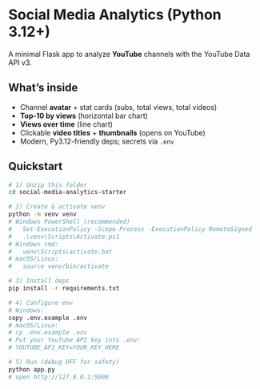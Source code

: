 # Social Media Analytics (Python 3.12+)

A minimal Flask app to analyze **YouTube** channels with the YouTube Data API v3.

## What’s inside

- Channel **avatar** + stat cards (subs, total views, total videos)
- **Top-10 by views** (horizontal bar chart)
- **Views over time** (line chart)
- Clickable **video titles** + **thumbnails** (opens on YouTube)
- Modern, Py3.12-friendly deps; secrets via `.env`

## Quickstart

```bash
# 1) Unzip this folder
cd social-media-analytics-starter

# 2) Create & activate venv
python -m venv venv
# Windows PowerShell (recommended)
#   Set-ExecutionPolicy -Scope Process -ExecutionPolicy RemoteSigned
#   .\venv\Scripts\Activate.ps1
# Windows cmd:
#   venv\Scripts\activate.bat
# macOS/Linux:
#   source venv/bin/activate

# 3) Install deps
pip install -r requirements.txt

# 4) Configure env
# Windows:
copy .env.example .env
# macOS/Linux:
# cp .env.example .env
# Put your YouTube API key into .env:
# YOUTUBE_API_KEY=YOUR_KEY_HERE

# 5) Run (debug OFF for safety)
python app.py
# open http://127.0.0.1:5000
```
